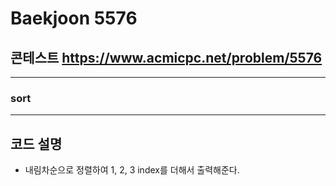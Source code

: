 Baekjoon 5576
=============
콘테스트  <https://www.acmicpc.net/problem/5576>
---------------
- - -
### sort
- - -

## 코드 설명
- 내림차순으로 정렬하여 1, 2, 3 index를 더해서 출력해준다.
